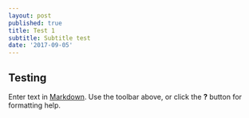 ```yaml
---
layout: post
published: true
title: Test 1
subtitle: Subtitle test
date: '2017-09-05'
---
```

## Testing

Enter text in [Markdown](http://daringfireball.net/projects/markdown/). Use the toolbar above, or click the **?** button for formatting help.
